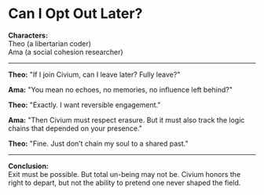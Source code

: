 # Can I Opt Out Later?

**Characters:**  
Theo (a libertarian coder)  
Ama (a social cohesion researcher)

---

**Theo:** "If I join Civium, can I leave later? Fully leave?"

**Ama:** "You mean no echoes, no memories, no influence left behind?"

**Theo:** "Exactly. I want reversible engagement."

**Ama:** "Then Civium must respect erasure. But it must also track the logic chains that depended on your presence."

**Theo:** "Fine. Just don’t chain my soul to a shared past."

---

**Conclusion:**  
Exit must be possible. But total un-being may not be. Civium honors the right to depart, but not the ability to pretend one never shaped the field.

